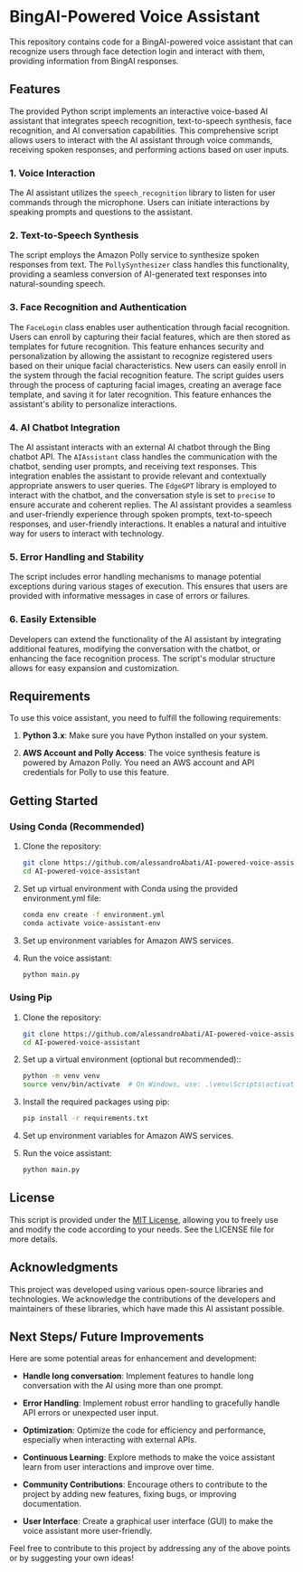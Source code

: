 # BingAI-Powered Voice Assistant

This repository contains code for a BingAI-powered voice assistant that can recognize users through face detection login and interact with them, providing information from BingAI responses.

## Features

The provided Python script implements an interactive voice-based AI assistant that integrates speech recognition, text-to-speech synthesis, face recognition, and AI conversation capabilities. This comprehensive script allows users to interact with the AI assistant through voice commands, receiving spoken responses, and performing actions based on user inputs.

### 1. Voice Interaction

The AI assistant utilizes the `speech_recognition` library to listen for user commands through the microphone. Users can initiate interactions by speaking prompts and questions to the assistant.

### 2. Text-to-Speech Synthesis

The script employs the Amazon Polly service to synthesize spoken responses from text. The `PollySynthesizer` class handles this functionality, providing a seamless conversion of AI-generated text responses into natural-sounding speech.

### 3. Face Recognition and Authentication

The `FaceLogin` class enables user authentication through facial recognition. Users can enroll by capturing their facial features, which are then stored as templates for future recognition. This feature enhances security and personalization by allowing the assistant to recognize registered users based on their unique facial characteristics.
New users can easily enroll in the system through the facial recognition feature. The script guides users through the process of capturing facial images, creating an average face template, and saving it for later recognition. This feature enhances the assistant's ability to personalize interactions.

### 4. AI Chatbot Integration

The AI assistant interacts with an external AI chatbot through the Bing chatbot API. The `AIAssistant` class handles the communication with the chatbot, sending user prompts, and receiving text responses. This integration enables the assistant to provide relevant and contextually appropriate answers to user queries. The `EdgeGPT` library is employed to interact with the chatbot, and the conversation style is set to `precise` to ensure accurate and coherent replies. The AI assistant provides a seamless and user-friendly experience through spoken prompts, text-to-speech responses, and user-friendly interactions. It enables a natural and intuitive way for users to interact with technology.

### 5. Error Handling and Stability

The script includes error handling mechanisms to manage potential exceptions during various stages of execution. This ensures that users are provided with informative messages in case of errors or failures.

### 6. Easily Extensible

Developers can extend the functionality of the AI assistant by integrating additional features, modifying the conversation with the chatbot, or enhancing the face recognition process. The script's modular structure allows for easy expansion and customization.

## Requirements

To use this voice assistant, you need to fulfill the following requirements:

1. **Python 3.x**: Make sure you have Python installed on your system.

2. **AWS Account and Polly Access**: The voice synthesis feature is powered by Amazon Polly. You need an AWS account and API credentials for Polly to use this feature.

## Getting Started

### Using Conda (Recommended)

1. Clone the repository:

   ```bash
   git clone https://github.com/alessandroAbati/AI-powered-voice-assistant.git
   cd AI-powered-voice-assistant

2. Set up virtual environment with Conda using the provided environment.yml file:

   ```bash
   conda env create -f environment.yml
   conda activate voice-assistant-env

3. Set up environment variables for Amazon AWS services.
   
4. Run the voice assistant:
   ```bash
   python main.py

### Using Pip

1. Clone the repository:

   ```bash
   git clone https://github.com/alessandroAbati/AI-powered-voice-assistant.git
   cd AI-powered-voice-assistant

2. Set up a virtual environment (optional but recommended)::

   ```bash
   python -m venv venv
   source venv/bin/activate  # On Windows, use: .\venv\Scripts\activate

3. Install the required packages using pip:
   
   ```bash
   pip install -r requirements.txt

4. Set up environment variables for Amazon AWS services.
   
5. Run the voice assistant:
   ```bash
   python main.py

## License

This script is provided under the [MIT License](LICENSE), allowing you to freely use and modify the code according to your needs. See the LICENSE file for more details.

## Acknowledgments

This project was developed using various open-source libraries and technologies. We acknowledge the contributions of the developers and maintainers of these libraries, which have made this AI assistant possible.

## Next Steps/ Future Improvements
Here are some potential areas for enhancement and development:

- **Handle long conversation**: Implement features to handle long conversation with the AI using more than one prompt.

- **Error Handling**: Implement robust error handling to gracefully handle API errors or unexpected user input.

- **Optimization**: Optimize the code for efficiency and performance, especially when interacting with external APIs.

- **Continuous Learning**: Explore methods to make the voice assistant learn from user interactions and improve over time.

- **Community Contributions**: Encourage others to contribute to the project by adding new features, fixing bugs, or improving documentation.

- **User Interface**: Create a graphical user interface (GUI) to make the voice assistant more user-friendly.

Feel free to contribute to this project by addressing any of the above points or by suggesting your own ideas!
